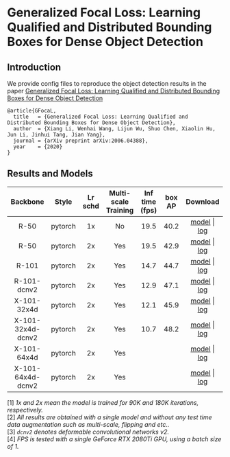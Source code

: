# Generalized Focal Loss: Learning Qualified and Distributed Bounding Boxes for Dense Object Detection


## Introduction

We provide config files to reproduce the object detection results in the paper [Generalized Focal Loss: Learning Qualified and Distributed Bounding Boxes for Dense Object Detection](https://arxiv.org/abs/2006.04388)

```
@article{GFocaL,
  title   = {Generalized Focal Loss: Learning Qualified and Distributed Bounding Boxes for Dense Object Detection},
  author  = {Xiang Li, Wenhai Wang, Lijun Wu, Shuo Chen, Xiaolin Hu, Jun Li, Jinhui Tang, Jian Yang},
  journal = {arXiv preprint arXiv:2006.04388},
  year    = {2020}
}
```


## Results and Models

| Backbone          | Style   | Lr schd | Multi-scale Training| Inf time (fps) | box AP | Download |
|:-----------------:|:-------:|:-------:|:-------------------:|:--------------:|:------:|:--------:|
| R-50              | pytorch | 1x      | No                  | 19.5           | 40.2   | [model](https://drive.google.com/file/d/1lznguKfDocte6Ur-7wc1V31QxQZm4OQs/view?usp=sharing) &#124; [log](https://drive.google.com/file/d/1Wyia0lsSVNzomUlvtu95Um_GpOfwucN4/view?usp=sharing) |
| R-50              | pytorch | 2x      | Yes                 | 19.5           | 42.9   | [model](https://drive.google.com/file/d/1RN19ndpKlnFGazor-C6NvOsyUlJVQIPI/view?usp=sharing) &#124; [log](https://drive.google.com/file/d/1U_XPe61qaYIn_3n-VM-1JTB_LM8NwNA9/view?usp=sharing) |
| R-101             | pytorch | 2x      | Yes                 | 14.7           | 44.7   | [model](https://drive.google.com/file/d/1WKFcvv1kerYdMuSMVcRezRTk0FH5a6LK/view?usp=sharing) &#124; [log](https://drive.google.com/file/d/1sFnxPUPHM_PohelvCzkJJfQDnfkzmDqg/view?usp=sharing) |
| R-101-dcnv2       | pytorch | 2x      | Yes                 | 12.9           | 47.1   | [model](https://drive.google.com/file/d/1Fp-nLJYPBsohI5JPWOEw9383oxbbxXXe/view?usp=sharing) &#124; [log](https://drive.google.com/file/d/13aiU_gFevQQaDapo8bg7rxi3qU-e4YLl/view?usp=sharing) |
| X-101-32x4d       | pytorch | 2x      | Yes                 | 12.1           | 45.9   | [model](https://drive.google.com/file/d/1LTVw8GSMbCGB6wDjqkou934Yl32pVGac/view?usp=sharing) &#124; [log](https://drive.google.com/file/d/10FsArE_cJHFhUtn7Og0Z-ZwzKZdwyeh_/view?usp=sharing) |
| X-101-32x4d-dcnv2 | pytorch | 2x      | Yes                 | 10.7           | 48.2   | [model](https://drive.google.com/file/d/1ULjoJ8H71phrkFOKH4uCzqn9WZnGHAsd/view?usp=sharing) &#124; [log](https://drive.google.com/file/d/12JysUE3pBuIXSaprupFfRlE9_fQY6Mez/view?usp=sharing) |
| X-101-64x4d       | pytorch | 2x      | Yes                 |            |    | [model]() &#124; [log]() |
| X-101-64x4d-dcnv2 | pytorch | 2x      | Yes                 |            |    | [model]() &#124; [log]() |

[1] *1x and 2x mean the model is trained for 90K and 180K iterations, respectively.* \
[2] *All results are obtained with a single model and without any test time data augmentation such as multi-scale, flipping and etc..* \
[3] *`dcnv2` denotes deformable convolutional networks v2.* \
[4] *FPS is tested with a single GeForce RTX 2080Ti GPU, using a batch size of 1.*
